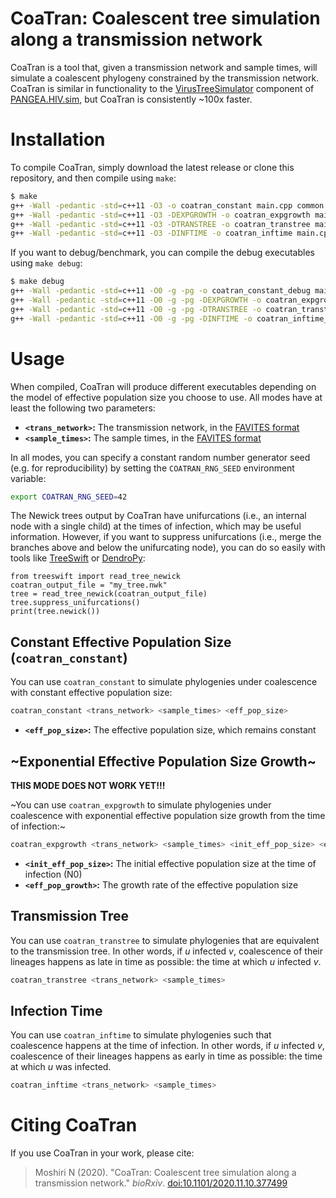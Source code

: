 # CoaTran: Coalescent tree simulation along a transmission network
CoaTran is a tool that, given a transmission network and sample times, will simulate a coalescent phylogeny constrained by the transmission network. CoaTran is similar in functionality to the [VirusTreeSimulator](https://github.com/PangeaHIV/VirusTreeSimulator) component of [PANGEA.HIV.sim](https://github.com/olli0601/PANGEA.HIV.sim), but CoaTran is consistently ~100x faster.

# Installation
To compile CoaTran, simply download the latest release or clone this repository, and then compile using `make`:

```bash
$ make
g++ -Wall -pedantic -std=c++11 -O3 -o coatran_constant main.cpp common.cpp common.h coalescent.cpp coalescent.h
g++ -Wall -pedantic -std=c++11 -O3 -DEXPGROWTH -o coatran_expgrowth main.cpp common.cpp common.h coalescent.cpp coalescent.h
g++ -Wall -pedantic -std=c++11 -O3 -DTRANSTREE -o coatran_transtree main.cpp common.cpp common.h coalescent.cpp coalescent.h
g++ -Wall -pedantic -std=c++11 -O3 -DINFTIME -o coatran_inftime main.cpp common.cpp common.h coalescent.cpp coalescent.h
```

If you want to debug/benchmark, you can compile the debug executables using `make debug`:

```bash
$ make debug
g++ -Wall -pedantic -std=c++11 -O0 -g -pg -o coatran_constant_debug main.cpp common.cpp common.h coalescent.cpp coalescent.h
g++ -Wall -pedantic -std=c++11 -O0 -g -pg -DEXPGROWTH -o coatran_expgrowth_debug main.cpp common.cpp common.h coalescent.cpp coalescent.h
g++ -Wall -pedantic -std=c++11 -O0 -g -pg -DTRANSTREE -o coatran_transtree_debug main.cpp common.cpp common.h coalescent.cpp coalescent.h
g++ -Wall -pedantic -std=c++11 -O0 -g -pg -DINFTIME -o coatran_inftime_debug main.cpp common.cpp common.h coalescent.cpp coalescent.h
```

# Usage
When compiled, CoaTran will produce different executables depending on the model of effective population size you choose to use. All modes have at least the following two parameters:

* **`<trans_network>`:** The transmission network, in the [FAVITES format](https://github.com/niemasd/FAVITES/wiki/File-Formats#transmission-network-file-format)
* **`<sample_times>`:** The sample times, in the [FAVITES format](https://github.com/niemasd/FAVITES/wiki/File-Formats#sample-time-file-format)

In all modes, you can specify a constant random number generator seed (e.g. for reproducibility) by setting the `COATRAN_RNG_SEED` environment variable:

```bash
export COATRAN_RNG_SEED=42
```

The Newick trees output by CoaTran have unifurcations (i.e., an internal node with a single child) at the times of infection, which may be useful information. However, if you want to suppress unifurcations (i.e., merge the branches above and below the unifurcating node), you can do so easily with tools like [TreeSwift](https://github.com/niemasd/TreeSwift) or [DendroPy](https://dendropy.org/):

```python3
from treeswift import read_tree_newick
coatran_output_file = "my_tree.nwk"
tree = read_tree_newick(coatran_output_file)
tree.suppress_unifurcations()
print(tree.newick())
```

## Constant Effective Population Size (`coatran_constant`)
You can use `coatran_constant` to simulate phylogenies under coalescence with constant effective population size:

```bash
coatran_constant <trans_network> <sample_times> <eff_pop_size>
```

* **`<eff_pop_size>`:** The effective population size, which remains constant

## ~Exponential Effective Population Size Growth~
**THIS MODE DOES NOT WORK YET!!!**

~You can use `coatran_expgrowth` to simulate phylogenies under coalescence with exponential effective population size growth from the time of infection:~

```bash
coatran_expgrowth <trans_network> <sample_times> <init_eff_pop_size> <eff_pop_growth>
```

* **`<init_eff_pop_size>`:** The initial effective population size at the time of infection (N0)
* **`<eff_pop_growth>`:** The growth rate of the effective population size

## Transmission Tree
You can use `coatran_transtree` to simulate phylogenies that are equivalent to the transmission tree. In other words, if *u* infected *v*, coalescence of their lineages happens as late in time as possible: the time at which *u* infected *v*.

```bash
coatran_transtree <trans_network> <sample_times>
```

## Infection Time
You can use `coatran_inftime` to simulate phylogenies such that coalescence happens at the time of infection. In other words, if *u* infected *v*, coalescence of their lineages happens as early in time as possible: the time at which *u* was infected.

```bash
coatran_inftime <trans_network> <sample_times>
```

# Citing CoaTran
If you use CoaTran in your work, please cite:

> Moshiri N (2020). "CoaTran: Coalescent tree simulation along a transmission network." *bioRxiv*. [doi:10.1101/2020.11.10.377499](https://doi.org/10.1101/2020.11.10.377499)
